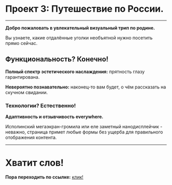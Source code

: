 # Проект 3: Путешествие по России.

***

**Добро пожаловать в увлекательный визуальный трип по родине.**

Вы узнаете, какие отдалённые уголки необъятной нужно посетить прямо сейчас.

## Функциональность? Конечно!

**Полный спектр эстетического наслаждения:** прятность глазу гарантирована.

**Невероятно познавательно:** наконец-то вам будет, о чём рассказать на скучном свидании.

### Технологии? Естественно! 

**Адаптивность и отзывчивость everywhere.**

Исполинский мегаэкран-громила или еле заметный нанодисплейчик - неважно, страница примет любые формы без ущерба для правильного отображения контента.

***

# Хватит слов!

**Пора переходить по ссылке:** [клик!](https://maximkaschitskiy.github.io/russian-travel/)